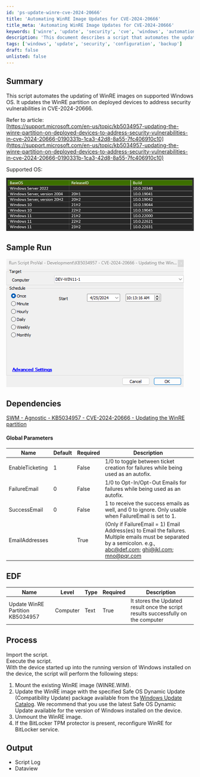 ```yaml
---
id: 'ps-update-winre-cve-2024-20666'
title: 'Automating WinRE Image Updates for CVE-2024-20666'
title_meta: 'Automating WinRE Image Updates for CVE-2024-20666'
keywords: ['winre', 'update', 'security', 'cve', 'windows', 'automation']
description: 'This document describes a script that automates the updating of WinRE images on supported Windows operating systems to address security vulnerabilities identified in CVE-2024-20666. It provides an overview of the process, dependencies, global parameters, and expected output.'
tags: ['windows', 'update', 'security', 'configuration', 'backup']
draft: false
unlisted: false
---
```

## Summary

This script automates the updating of WinRE images on supported Windows OS. It updates the WinRE partition on deployed devices to address security vulnerabilities in CVE-2024-20666.

Refer to article:  
[https://support.microsoft.com/en-us/topic/kb5034957-updating-the-winre-partition-on-deployed-devices-to-address-security-vulnerabilities-in-cve-2024-20666-0190331b-1ca3-42d8-8a55-7fc406910c10](https://support.microsoft.com/en-us/topic/kb5034957-updating-the-winre-partition-on-deployed-devices-to-address-security-vulnerabilities-in-cve-2024-20666-0190331b-1ca3-42d8-8a55-7fc406910c10)

Supported OS:

![Supported OS](../../../static/img/KB5034957---CVE-2024-20666---Updating-the-WinRE-partition/image_1.png)

## Sample Run

![Sample Run](../../../static/img/KB5034957---CVE-2024-20666---Updating-the-WinRE-partition/image_2.png)

## Dependencies

[SWM - Agnostic - KB5034957 - CVE-2024-20666 - Updating the WinRE partition](https://proval.itglue.com/DOC-5078775-15721389)

#### Global Parameters

| Name               | Default | Required | Description                                                                                                           |
|--------------------|---------|----------|-----------------------------------------------------------------------------------------------------------------------|
| EnableTicketing    | 1       | False    | 1/0 to toggle between ticket creation for failures while being used as an autofix.                                   |
| FailureEmail       | 0       | False    | 1/0 to Opt-In/Opt-Out Emails for failures while being used as an autofix.                                          |
| SuccessEmail       | 0       | False    | 1 to receive the success emails as well, and 0 to ignore. Only usable when FailureEmail is set to 1.                |
| EmailAddresses     |         | True     | (Only if FailureEmail = 1) Email Address(es) to Email the failures. Multiple emails must be separated by a semicolon. e.g., [abc@def.com](mailto:abc@def.com); [ghi@jkl.com](http://;ghi@jkl.com); [mno@pqr.com](http://;mno@pqr.com) |

## EDF

| Name                               | Level      | Type  | Required | Description                                                                                          |
|------------------------------------|------------|-------|----------|------------------------------------------------------------------------------------------------------|
| Update WinRE Partition KB5034957   | Computer   | Text  | True     | It stores the Updated result once the script results successfully on the computer                   |

## Process

Import the script.  
Execute the script.  
With the device started up into the running version of Windows installed on the device, the script will perform the following steps:

1. Mount the existing WinRE image (WINRE.WIM).
2. Update the WinRE image with the specified Safe OS Dynamic Update (Compatibility Update) package available from the [Windows Update Catalog](https://www.catalog.update.microsoft.com/Search.aspx?q=Safe%20OS). We recommend that you use the latest Safe OS Dynamic Update available for the version of Windows installed on the device.
3. Unmount the WinRE image.
4. If the BitLocker TPM protector is present, reconfigure WinRE for BitLocker service.

## Output

- Script Log
- Dataview



